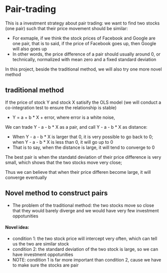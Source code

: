 # Pair-trading
This is a investment strategy about pair trading: we want to find two stocks (one pair) such that their price movement should be similar:  
- For exmaple, if we think the stock prices of Facebook and Google are one pair, that is to said, if the price of Facebook goes up, then Google will also goes up
- In other words, the price difference of a pair should usually around 0, or technically, normalized with mean zero and a fixed standard deviation

In this project, beside the traditional method, we will also try one more novel method

## traditional method
If the price of stock Y and stock X satisify the OLS model (we will conduct a co-integration test to ensure the relationship is stable)
- Y =  a + b * X + error, where error is a white noise,

We can trade Y - a - b * X as a pair, and call Y - a - b * X as distance:
- When Y - a - b * X is larger that 0, it is very possible to go back to 0; when Y - a - b * X is less than 0, it will go up to 0
- That is to say, when the distance is large, it will tend to converge to 0

The best pair is when the standatd deviation of their price difference is very small, which shows that the two stocks move very close; 

Thus we can believe that when their price differen become large, it will converge eventually

## Novel method to construct pairs
- The problem of the traditional method: the two stocks move so close that they would barely diverge and we would have very few investment oppotunities 

#### Novel idea: 
- condition 1: the two stock price will intercept very often, which can tell us the two are similar stock
- condition 2: the standard deviation of the two stock is large, so we can have investment oppotunities
- NOTE: condition 1 is far more important than condition 2, cause we have to make sure the stocks are pair 
